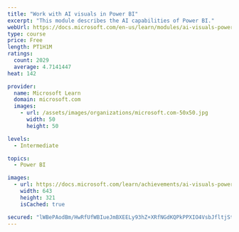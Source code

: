 ```yaml
---
title: "Work with AI visuals in Power BI"
excerpt: "This module describes the AI capabilities of Power BI."
webUrl: https://docs.microsoft.com/en-us/learn/modules/ai-visuals-power-bi/
type: course
price: Free
length: PT1H1M
ratings:
  count: 2029
  average: 4.7141447
heat: 142

provider:
  name: Microsoft Learn
  domain: microsoft.com
  images:
    - url: /assets/images/organizations/microsoft.com-50x50.jpg
      width: 50
      height: 50

levels:
  - Intermediate

topics:
  - Power BI

images:
  - url: https://docs.microsoft.com/learn/achievements/ai-visuals-power-bi-social.png
    width: 643
    height: 321
    isCached: true

secured: "lWBePAodBm/HwRfUfWBIueJmBXEELy93hZ+XRfNGdKQPkPPXIO4VsbJfltjStjjWSUSGEYYAwH9uVb3WNJpsZUqc19YdR0bd/G7VtypyklqBvGNdhoO9lPosrUJCKx6DAGrio/c81fjToIQDg7meYLSRwvehQqdAmlQpFzI+Nuu9cC82kraOuDWP7UHc3sStED3aPLZMLcHWXM8qzyGAatXYnuWGR5hCvAOkoFZBCb701KTW1tH6WCc7kCLEWeW880vaSx4UWuCRR6NiDU9LAhyg+ZW62GuZhnZ5uhiPpa7IGdXUkcD3R5iH+Qr4fuEsP794uu4jrItuuGqE6FBSMjr5Kn8JhxpZo6vq7Sfe16do1e2gtiTtnUR56P/XROSj0ENZInUYqg7uzKWZNyzoo6ZcWSdykVvzWdoYTRTDFyA=;2GpDiV0ic8IILFAhDoMc6w=="
---
```


